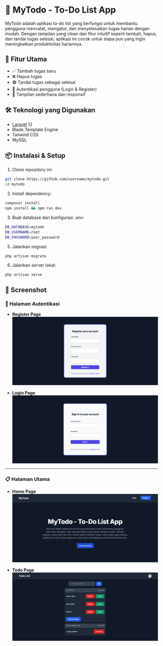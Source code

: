 # 📝 MyTodo - To-Do List App

MyTodo adalah aplikasi to-do list yang berfungsi untuk membantu pengguna mencatat, mengatur, dan menyelesaikan tugas harian dengan mudah. Dengan tampilan yang clean dan fitur intuitif seperti tambah, hapus, dan tandai tugas selesai, aplikasi ini cocok untuk siapa pun yang ingin meningkatkan produktivitas hariannya.

## 🚀 Fitur Utama

- ✅ Tambah tugas baru
- ❌ Hapus tugas
- 🟢 Tandai tugas sebagai selesai
- 🔐 Autentikasi pengguna (Login & Register)
- 🎨 Tampilan sederhana dan responsif

## 🛠️ Teknologi yang Digunakan

- [Laravel](https://laravel.com/) 12
- Blade Template Engine
- Tailwind CSS
- MySQL

## 📦 Instalasi & Setup

1. Clone repository
 ini:

```bash
git clone https://github.com/username/mytodo.git
cd mytodo
```

2. Install dependency:

```bash
composer install
npm install && npm run dev
```

3. Buat database dan konfigurasi .env:

```bash
DB_DATABASE=mytodo
DB_USERNAME=root
DB_PASSWORD=your_password
```

5. Jalankan migrasi:

```bash
php artisan migrate
```

6. Jalankan server lokal:

```bash
php artisan serve
```

## 📸 Screenshot

### 🔐 Halaman Autentikasi
- **Register Page**  
  ![Register Page](public/screenshots/register-page.png)

- **Login Page**  
  ![Login Page](public/screenshots/login-page.png)

---

### 📋 Halaman Utama

- **Home Page**  
  ![Home Page](public/screenshots/Home-page.png)

- **Todo Page**  
  ![Todo Page](public/screenshots/todo-page.png)
